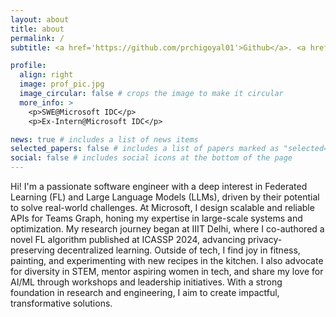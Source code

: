 ```yaml
---
layout: about
title: about
permalink: /
subtitle: <a href='https://github.com/prchigoyal01'>Github</a>. <a href='mailto:prachigoyal2191@gmail.com'>Email</a>. <a href='https://www.linkedin.com/in/prachi-goyal-0a6907195/'>Linkedin</a>.

profile:
  align: right
  image: prof_pic.jpg
  image_circular: false # crops the image to make it circular
  more_info: >
    <p>SWE@Microsoft IDC</p>
    <p>Ex-Intern@Microsoft IDC</p>

news: true # includes a list of news items
selected_papers: false # includes a list of papers marked as "selected={true}"
social: false # includes social icons at the bottom of the page
---
```


Hi! I'm a passionate software engineer with a deep interest in Federated Learning (FL) and Large Language Models (LLMs), driven by their potential to solve real-world challenges. At Microsoft, I design scalable and reliable APIs for Teams Graph, honing my expertise in large-scale systems and optimization. My research journey began at IIIT Delhi, where I co-authored a novel FL algorithm published at ICASSP 2024, advancing privacy-preserving decentralized learning. Outside of tech, I find joy in fitness, painting, and experimenting with new recipes in the kitchen. I also advocate for diversity in STEM, mentor aspiring women in tech, and share my love for AI/ML through workshops and leadership initiatives. With a strong foundation in research and engineering, I aim to create impactful, transformative solutions.
